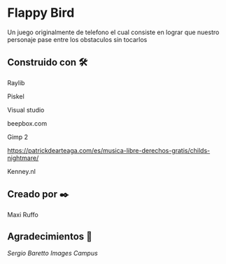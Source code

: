 # Flappy Bird

Un juego originalmente de telefono el cual consiste en lograr que nuestro personaje pase entre los obstaculos sin tocarlos


## Construido con 🛠️

Raylib

Piskel

Visual studio

beepbox.com

Gimp 2

https://patrickdearteaga.com/es/musica-libre-derechos-gratis/childs-nightmare/

Kenney.nl


## Creado por ✒️

Maxi Ruffo

## Agradecimientos 🎁

_Sergio Baretto_
_Images Campus_
